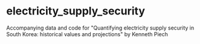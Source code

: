 # electricity_supply_security
Accompanying data and code for "Quantifying electricity supply security in South Korea: historical values and projections" by Kenneth Piech
